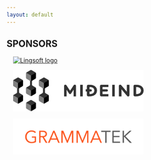```yaml
---
layout: default
---
```


## SPONSORS


<!--div class="row"-->

<block style="margin:15px" class="4u 12u$(small)">
<span class="image"><a href="https://www.lingsoft.fi"><img src="images/Lingsoft_LM_RGB.png" max-width="300px" alt="Lingsoft logo"/></a></span>
</block>

<p>
  
<block style="margin:15px" class="4u 12u$(small)">
<span class="image"><a href="https://mideind.is/"><img src="images/Mideind_logo.svg" width="300px" alt="Miðeind Logo" /></a></span>
</block>

<p>

<block style="margin:15px" class="4u 12u$(small)">
<span class="image"><a href="https://grammatek.is/"><img src="images/grammatek_logo.png" width="300px" alt="Grammatek Logo" /></a></span>
</block>

<!--/div-->

